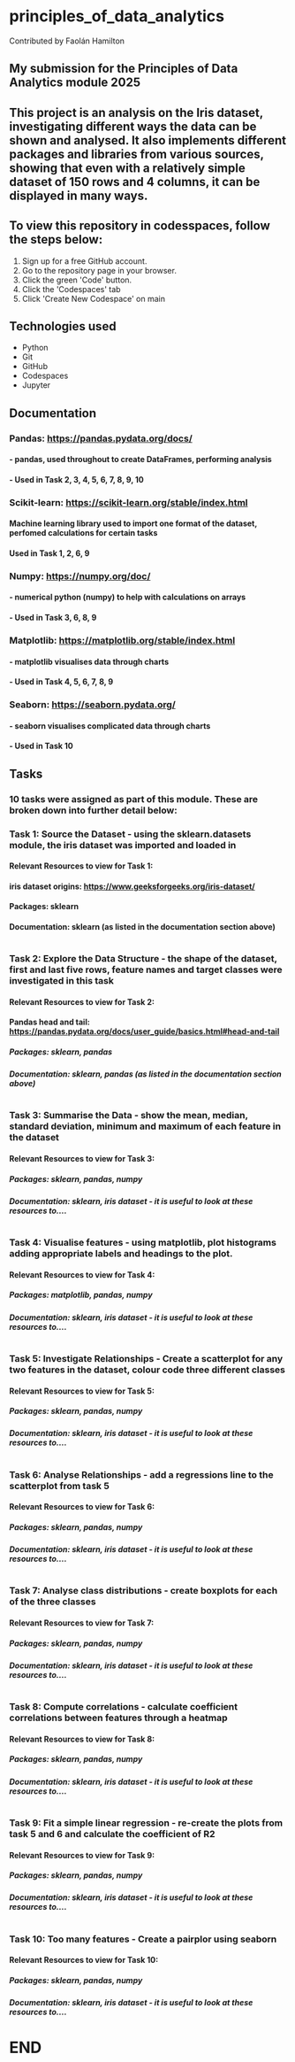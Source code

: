 # principles_of_data_analytics

Contributed by Faolán Hamilton

## My submission for the Principles of Data Analytics module 2025

## This project is an analysis on the Iris dataset, investigating different ways the data can be shown and analysed. It also implements different packages and libraries from various sources, showing that even with a relatively simple dataset of 150 rows and 4 columns, it can be displayed in many ways.

## To view this repository in codesspaces, follow the steps below:

1. Sign up for a free GitHub account.
2. Go to the repository page in your browser.
3. Click the green 'Code' button.
4. Click the 'Codespaces' tab
5. Click 'Create New Codespace' on main

## Technologies used

- Python
- Git
- GitHub
- Codespaces
- Jupyter

## Documentation

### Pandas: https://pandas.pydata.org/docs/
#### - pandas, used throughout to create DataFrames, performing analysis
#### - Used in Task 2, 3, 4, 5, 6, 7, 8, 9, 10

### Scikit-learn: https://scikit-learn.org/stable/index.html
#### Machine learning library used to import one format of the dataset, perfomed calculations for certain tasks
#### Used in Task 1, 2, 6, 9

### Numpy: https://numpy.org/doc/
#### - numerical python (numpy) to help with calculations on arrays
#### - Used in Task 3, 6, 8, 9

### Matplotlib: https://matplotlib.org/stable/index.html
#### - matplotlib visualises data through charts
#### - Used in Task 4, 5, 6, 7, 8, 9

### Seaborn: https://seaborn.pydata.org/
#### - seaborn visualises complicated data through charts
#### - Used in Task 10

## Tasks

### 10 tasks were assigned as part of this module. These are broken down into further detail below:

### Task 1: Source the Dataset - using the sklearn.datasets module, the iris  dataset was imported and loaded in

#### Relevant Resources to view for Task 1:
#### iris dataset origins: https://www.geeksforgeeks.org/iris-dataset/
#### Packages: sklearn
#### Documentation: sklearn (as listed in the documentation section above)

# 

### Task 2: Explore the Data Structure - the shape of the dataset, first and last five rows, feature names and target classes were investigated in this task

#### Relevant Resources to view for Task 2:
#### Pandas head and tail: https://pandas.pydata.org/docs/user_guide/basics.html#head-and-tail
##### Packages: sklearn, pandas
##### Documentation: sklearn, pandas (as listed in the documentation section above)

#

### Task 3: Summarise the Data - show the mean, median, standard deviation, minimum and maximum of each feature in the dataset

#### Relevant Resources to view for Task 3:
##### Packages: sklearn, pandas, numpy
##### Documentation: sklearn, iris dataset - it is useful to look at these resources to....

# 

### Task 4: Visualise features - using matplotlib, plot histograms adding appropriate labels and headings to the plot.

#### Relevant Resources to view for Task 4:
##### Packages: matplotlib, pandas, numpy
##### Documentation: sklearn, iris dataset - it is useful to look at these resources to....

# 

### Task 5: Investigate Relationships - Create a scatterplot for any two features in the dataset, colour code three different classes

#### Relevant Resources to view for Task 5:
##### Packages: sklearn, pandas, numpy
##### Documentation: sklearn, iris dataset - it is useful to look at these resources to....

# 

### Task 6: Analyse Relationships - add a regressions line to the scatterplot from task 5

#### Relevant Resources to view for Task 6:
##### Packages: sklearn, pandas, numpy
##### Documentation: sklearn, iris dataset - it is useful to look at these resources to....

# 

### Task 7: Analyse class distributions - create boxplots for each of the three classes

#### Relevant Resources to view for Task 7:
##### Packages: sklearn, pandas, numpy
##### Documentation: sklearn, iris dataset - it is useful to look at these resources to....

# 

### Task 8: Compute correlations - calculate coefficient correlations between features through a heatmap

#### Relevant Resources to view for Task 8:
##### Packages: sklearn, pandas, numpy
##### Documentation: sklearn, iris dataset - it is useful to look at these resources to....

# 

### Task 9: Fit a simple linear regression - re-create the plots from task 5 and 6 and calculate the coefficient of R2

#### Relevant Resources to view for Task 9:
##### Packages: sklearn, pandas, numpy
##### Documentation: sklearn, iris dataset - it is useful to look at these resources to....

# 

### Task 10: Too many features - Create a pairplor using seaborn

#### Relevant Resources to view for Task 10:
##### Packages: sklearn, pandas, numpy
##### Documentation: sklearn, iris dataset - it is useful to look at these resources to....

# END 